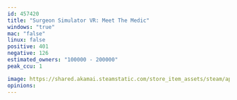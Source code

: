 ```yaml
---
id: 457420
title: "Surgeon Simulator VR: Meet The Medic"
windows: "true"
mac: "false"
linux: false
positive: 401
negative: 126
estimated_owners: "100000 - 200000"
peak_ccu: 1

image: https://shared.akamai.steamstatic.com/store_item_assets/steam/apps/457420/header.jpg?t=1726253574
opinions:
---
```

